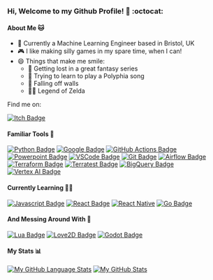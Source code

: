 ### Hi, Welcome to my Github Profile! 👋 :octocat:

#### About Me 🐱
- 🤖 Currently a Machine Learning Engineer based in Bristol, UK
- 🎮 I like making silly games in my spare time, when I can!
- 😄 Things that make me smile:
  - 📖 Getting lost in a great fantasy series
  - 🎸 Trying to learn to play a Polyphia song
  - 🧗 Falling off walls
  - 🧝‍♂️ Legend of Zelda

Find me on:

[![Itch Badge](https://img.shields.io/badge/Itch.io-FA5C5C?style=for-the-badge&logo=itchdotio&logoColor=white)](https://lammt94.itch.io/)

#### Familiar Tools 🔨
[![Python Badge](https://img.shields.io/badge/Python-3776AB?style=for-the-badge&logo=python&logoColor=white)](https://www.python.org/)
[![Google Badge](https://img.shields.io/badge/Google_Cloud-4285F4?style=for-the-badge&logo=google-cloud&logoColor=white)](https://cloud.google.com/)
[![GitHub Actions Badge](https://img.shields.io/badge/GitHub_Actions-2088FF?style=for-the-badge&logo=github-actions&logoColor=white)](https://docs.github.com/en/actions)
[![Powerpoint Badge](https://img.shields.io/badge/Microsoft_PowerPoint-B7472A?style=for-the-badge&logo=microsoft-powerpoint&logoColor=white)](https://www.microsoft.com/en-gb/microsoft-365/powerpoint)
[![VSCode Badge](https://img.shields.io/badge/Visual_Studio_Code-0078D4?style=for-the-badge&logo=visual%20studio%20code&logoColor=white)](https://code.visualstudio.com/)
[![Git Badge](https://img.shields.io/badge/GIT-E44C30?style=for-the-badge&logo=git&logoColor=white)](https://git-scm.com/)
[![Airflow Badge](https://img.shields.io/badge/Airflow-017CEE?style=for-the-badge&logo=Apache%20Airflow&logoColor=white)](https://airflow.apache.org/)
[![Terraform Badge](https://img.shields.io/badge/Terraform-purple?style=for-the-badge)](https://www.terraform.io/)
[![Terratest Badge](https://img.shields.io/badge/Terratest-brown?style=for-the-badge)](https://terratest.gruntwork.io/)
[![BigQuery Badge](https://img.shields.io/badge/BigQuery-green?style=for-the-badge)](https://cloud.google.com/bigquery/)
[![Vertex AI Badge](https://img.shields.io/badge/Vertex_AI-blue?style=for-the-badge)](https://cloud.google.com/vertex-ai)

#### Currently Learning 🧑‍🎓
[![Javascript Badge](https://img.shields.io/badge/JavaScript-323330?style=for-the-badge&logo=javascript&logoColor=F7DF1E)](https://developer.mozilla.org/en-US/docs/Web/javascript)
[![React Badge](https://img.shields.io/badge/React-20232A?style=for-the-badge&logo=react&logoColor=61DAFB)](https://react.dev/)
[![React Native](https://img.shields.io/badge/React_Native-20232A?style=for-the-badge&logo=react&logoColor=61DAFB)](https://reactnative.dev/)
[![Go Badge](https://img.shields.io/badge/Go-00ADD8?style=for-the-badge&logo=go&logoColor=white)](https://go.dev/)

#### And Messing Around With 🐒
[![Lua Badge](https://img.shields.io/badge/Lua-2C2D72?style=for-the-badge&logo=lua&logoColor=white)](https://www.lua.org/)
[![Love2D Badge](https://img.shields.io/badge/Love2D-pink?style=for-the-badge&logo=lua&logoColor=white)](https://www.love2d.org/)
[![Godot Badge](https://img.shields.io/badge/Godot-blue?style=for-the-badge&logo=lua&logoColor=white)](https://godotengine.org/)

#### My Stats 📊
[![My GitHub Language Stats](https://github-readme-stats.vercel.app/api/top-langs/?username=matt-viner&langs_count=5&theme=tokyonight)]()
[![My GitHub Stats](https://github-readme-stats.vercel.app/api/?username=matt-viner&count_private=true&theme=tokyonight&showicons=true)]()
